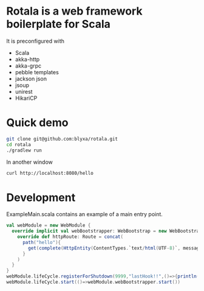 # Rotala is a web framework boilerplate for Scala
It is preconfigured with
* Scala
* akka-http
* akka-grpc
* pebble templates
* jackson json
* jsoup
* unirest
* HikariCP

# Quick demo
```bash
git clone git@github.com:blyxa/rotala.git
cd rotala
./gradlew run
```

In another window
```bash
curl http://localhost:8080/hello
```

# Development
ExampleMain.scala contains an example of a main entry point.
```scala
val webModule = new WebModule {
  override implicit val webBootstrapper: WebBootstrap = new WebBootstrap{
    override def httpRoute: Route = concat(
      path("hello"){
        get(complete(HttpEntity(ContentTypes.`text/html(UTF-8)`, messageProvider.message("hello",Map("name"->"foobar")))))
      }
    )
  }
}
webModule.lifeCycle.registerForShutdown(9999,"lastHook!!",()=>{println("bye bye")})
webModule.lifeCycle.start(()=>webModule.webBootstrapper.start())
```